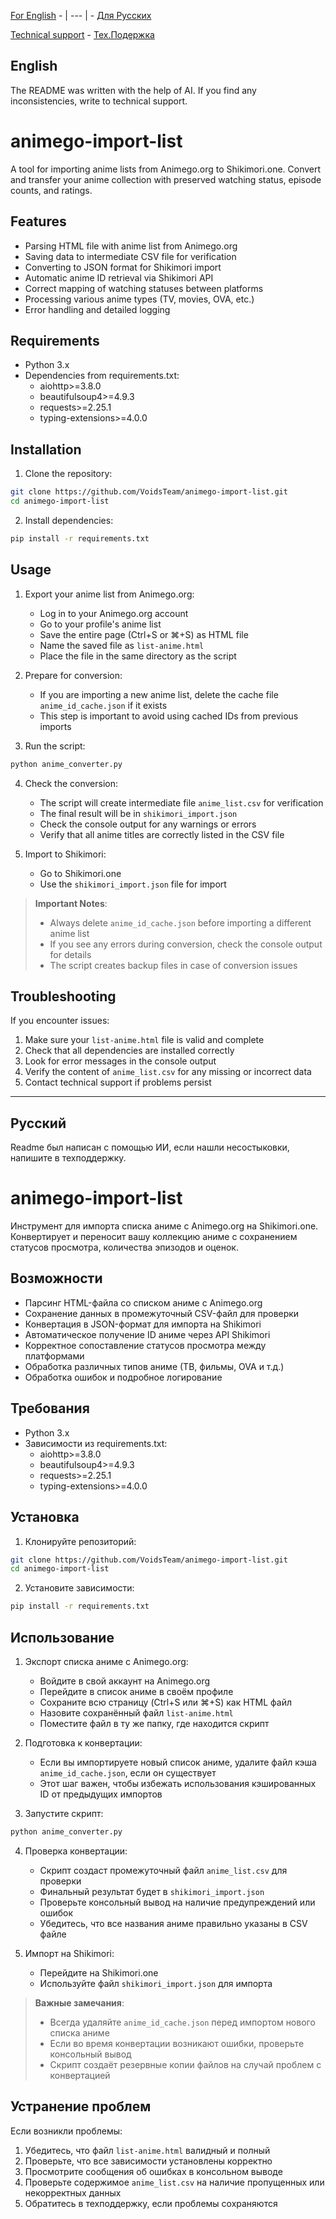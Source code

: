 [For English](#English) - | --- | - [Для Русских](#Русский)

[Technical support](mailto:voidemptiness63@gmail.com) - [Тех.Подержка](mailto:voidemptiness63@gmail.com)

## English

The README was written with the help of AI. If you find any inconsistencies, write to technical support.

# animego-import-list

A tool for importing anime lists from Animego.org to Shikimori.one. Convert and transfer your anime collection with preserved watching status, episode counts, and ratings.

## Features

- Parsing HTML file with anime list from Animego.org
- Saving data to intermediate CSV file for verification
- Converting to JSON format for Shikimori import
- Automatic anime ID retrieval via Shikimori API
- Correct mapping of watching statuses between platforms
- Processing various anime types (TV, movies, OVA, etc.)
- Error handling and detailed logging

## Requirements

- Python 3.x
- Dependencies from requirements.txt:
  - aiohttp>=3.8.0
  - beautifulsoup4>=4.9.3
  - requests>=2.25.1
  - typing-extensions>=4.0.0

## Installation

1. Clone the repository:
```bash
git clone https://github.com/VoidsTeam/animego-import-list.git
cd animego-import-list
```

2. Install dependencies:
```bash
pip install -r requirements.txt
```

## Usage

1. Export your anime list from Animego.org:
   - Log in to your Animego.org account
   - Go to your profile's anime list
   - Save the entire page (Ctrl+S or ⌘+S) as HTML file
   - Name the saved file as `list-anime.html`
   - Place the file in the same directory as the script

2. Prepare for conversion:
   - If you are importing a new anime list, delete the cache file `anime_id_cache.json` if it exists
   - This step is important to avoid using cached IDs from previous imports

3. Run the script:
```bash
python anime_converter.py
```

4. Check the conversion:
   - The script will create intermediate file `anime_list.csv` for verification
   - The final result will be in `shikimori_import.json`
   - Check the console output for any warnings or errors
   - Verify that all anime titles are correctly listed in the CSV file

5. Import to Shikimori:
   - Go to Shikimori.one
   - Use the `shikimori_import.json` file for import

> **Important Notes**: 
> - Always delete `anime_id_cache.json` before importing a different anime list
> - If you see any errors during conversion, check the console output for details
> - The script creates backup files in case of conversion issues

## Troubleshooting

If you encounter issues:
1. Make sure your `list-anime.html` file is valid and complete
2. Check that all dependencies are installed correctly
3. Look for error messages in the console output
4. Verify the content of `anime_list.csv` for any missing or incorrect data
5. Contact technical support if problems persist

---

## Русский

Readme был написан с помощью ИИ, если нашли несостыковки, напишите в техподдержку.

# animego-import-list

Инструмент для импорта списка аниме с Animego.org на Shikimori.one. Конвертирует и переносит вашу коллекцию аниме с сохранением статусов просмотра, количества эпизодов и оценок.

## Возможности

- Парсинг HTML-файла со списком аниме с Animego.org
- Сохранение данных в промежуточный CSV-файл для проверки
- Конвертация в JSON-формат для импорта на Shikimori
- Автоматическое получение ID аниме через API Shikimori
- Корректное сопоставление статусов просмотра между платформами
- Обработка различных типов аниме (ТВ, фильмы, OVA и т.д.)
- Обработка ошибок и подробное логирование

## Требования

- Python 3.x
- Зависимости из requirements.txt:
  - aiohttp>=3.8.0
  - beautifulsoup4>=4.9.3
  - requests>=2.25.1
  - typing-extensions>=4.0.0

## Установка

1. Клонируйте репозиторий:
```bash
git clone https://github.com/VoidsTeam/animego-import-list.git
cd animego-import-list
```

2. Установите зависимости:
```bash
pip install -r requirements.txt
```

## Использование

1. Экспорт списка аниме с Animego.org:
   - Войдите в свой аккаунт на Animego.org
   - Перейдите в список аниме в своём профиле
   - Сохраните всю страницу (Ctrl+S или ⌘+S) как HTML файл
   - Назовите сохранённый файл `list-anime.html`
   - Поместите файл в ту же папку, где находится скрипт

2. Подготовка к конвертации:
   - Если вы импортируете новый список аниме, удалите файл кэша `anime_id_cache.json`, если он существует
   - Этот шаг важен, чтобы избежать использования кэшированных ID от предыдущих импортов

3. Запустите скрипт:
```bash
python anime_converter.py
```

4. Проверка конвертации:
   - Скрипт создаст промежуточный файл `anime_list.csv` для проверки
   - Финальный результат будет в `shikimori_import.json`
   - Проверьте консольный вывод на наличие предупреждений или ошибок
   - Убедитесь, что все названия аниме правильно указаны в CSV файле

5. Импорт на Shikimori:
   - Перейдите на Shikimori.one
   - Используйте файл `shikimori_import.json` для импорта

> **Важные замечания**: 
> - Всегда удаляйте `anime_id_cache.json` перед импортом нового списка аниме
> - Если во время конвертации возникают ошибки, проверьте консольный вывод
> - Скрипт создаёт резервные копии файлов на случай проблем с конвертацией

## Устранение проблем

Если возникли проблемы:
1. Убедитесь, что файл `list-anime.html` валидный и полный
2. Проверьте, что все зависимости установлены корректно
3. Просмотрите сообщения об ошибках в консольном выводе
4. Проверьте содержимое `anime_list.csv` на наличие пропущенных или некорректных данных
5. Обратитесь в техподдержку, если проблемы сохраняются
